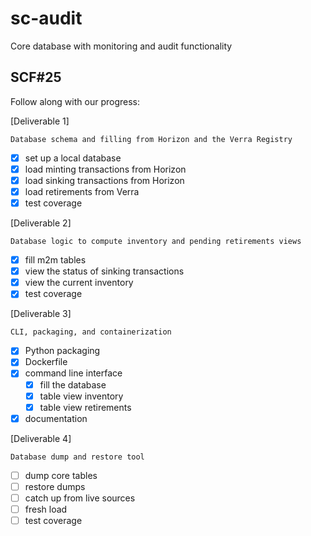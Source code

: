 # sc-audit

Core database with monitoring and audit functionality

## SCF#25

Follow along with our progress:

[Deliverable 1]

    Database schema and filling from Horizon and the Verra Registry

- [x] set up a local database
- [x] load minting transactions from Horizon
- [x] load sinking transactions from Horizon
- [x] load retirements from Verra
- [x] test coverage

[Deliverable 2]

    Database logic to compute inventory and pending retirements views

- [x] fill m2m tables
- [x] view the status of sinking transactions
- [x] view the current inventory
- [x] test coverage

[Deliverable 3]

    CLI, packaging, and containerization

- [x] Python packaging
- [x] Dockerfile
- [x] command line interface
  - [x] fill the database
  - [x] table view inventory
  - [x] table view retirements
- [x] documentation

[Deliverable 4]

    Database dump and restore tool

- [ ] dump core tables
- [ ] restore dumps
- [ ] catch up from live sources
- [ ] fresh load
- [ ] test coverage
